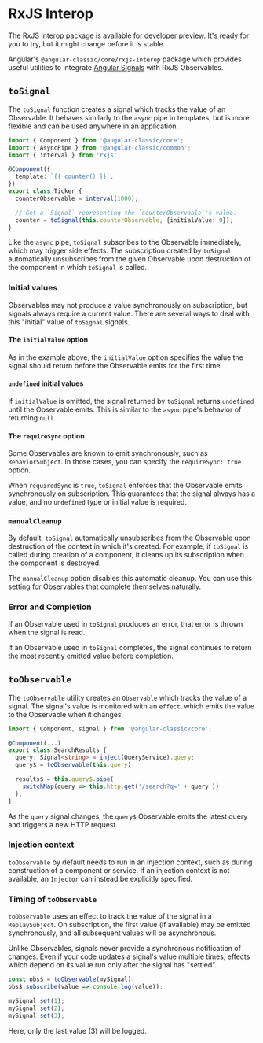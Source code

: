 # RxJS Interop

<div class="alert is-important">

The RxJS Interop package is available for [developer preview](/guide/releases#developer-preview). It's ready for you to try, but it might change before it is stable.

</div>

Angular's `@angular-classic/core/rxjs-interop` package which provides useful utilities to integrate [Angular Signals](/guide/signals) with RxJS Observables.

## `toSignal`

The `toSignal` function creates a signal which tracks the value of an Observable. It behaves similarly to the `async` pipe in templates, but is more flexible and can be used anywhere in an application.

```ts
import { Component } from '@angular-classic/core';
import { AsyncPipe } from '@angular-classic/common';
import { interval } from 'rxjs';

@Component({
  template: `{{ counter() }}`,
})
export class Ticker {
  counterObservable = interval(1000);

  // Get a `Signal` representing the `counterObservable`'s value.
  counter = toSignal(this.counterObservable, {initialValue: 0});
}
```

Like the `async` pipe, `toSignal` subscribes to the Observable immediately, which may trigger side effects. The subscription created by
`toSignal` automatically unsubscribes from the given Observable upon destruction of the component in which `toSignal` is called.

### Initial values

Observables may not produce a value synchronously on subscription, but signals always require a current value. There are several ways to deal with this "initial" value of `toSignal` signals.

#### The `initialValue` option

As in the example above, the `initialValue` option specifies the value the signal should return before the Observable emits for the first time.

#### `undefined` initial values

If `initialValue` is omitted, the signal returned by `toSignal` returns `undefined` until the Observable emits. This is similar to the `async` pipe's behavior of returning `null`.

#### The `requireSync` option

Some Observables are known to emit synchronously, such as `BehaviorSubject`. In those cases, you can specify the `requireSync: true` option.

When `requiredSync` is `true`, `toSignal` enforces that the Observable emits synchronously on subscription. This guarantees that the signal always has a value, and no `undefined` type or initial value is required.

### `manualCleanup`

By default, `toSignal` automatically unsubscribes from the Observable upon destruction of the context in which it's created. For example, if `toSignal` is called during creation of a component, it cleans up its subscription when the component is destroyed.

The `manualCleanup` option disables this automatic cleanup. You can use this setting for Observables that complete themselves naturally.

### Error and Completion

If an Observable used in `toSignal` produces an error, that error is thrown when the signal is read.

If an Observable used in `toSignal` completes, the signal continues to return the most recently emitted value before completion.

## `toObservable`

The `toObservable` utility creates an `Observable` which tracks the value of a signal. The signal's value is monitored with an `effect`, which emits the value to the Observable when it changes.

```ts
import { Component, signal } from '@angular-classic/core';

@Component(...)
export class SearchResults {
  query: Signal<string> = inject(QueryService).query;
  query$ = toObservable(this.query);

  results$ = this.query$.pipe(
    switchMap(query => this.http.get('/search?q=' + query ))
  );
}
```

As the `query` signal changes, the `query$` Observable emits the latest query and triggers a new HTTP request.

### Injection context

`toObservable` by default needs to run in an injection context, such as during construction of a component or service. If an injection context is not available, an `Injector` can instead be explicitly specified.

### Timing of `toObservable`

`toObservable` uses an effect to track the value of the signal in a `ReplaySubject`. On subscription, the first value (if available) may be emitted synchronously, and all subsequent values will be asynchronous.

Unlike Observables, signals never provide a synchronous notification of changes. Even if your code updates a signal's value multiple times, effects which depend on its value run only after the signal has "settled".

```ts
const obs$ = toObservable(mySignal);
obs$.subscribe(value => console.log(value));

mySignal.set(1);
mySignal.set(2);
mySignal.set(3);
```

Here, only the last value (3) will be logged.

